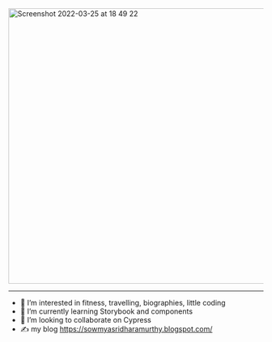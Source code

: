 <img width="545" alt="Screenshot 2022-03-25 at 18 49 22" src="https://user-images.githubusercontent.com/35350156/160174867-dcf8e36b-d99c-4656-b9d6-8a28b8f60c95.png">

------------------------------------------------------------------------------------------------------------------------------------------------------
- 👀 I’m interested in fitness, travelling, biographies, little coding 
- 🌱 I’m currently learning Storybook and components
- 💞️ I’m looking to collaborate on Cypress
- :writing_hand: my blog https://sowmyasridharamurthy.blogspot.com/

<!---
sowmyasridharamurthy/sowmyasridharamurthy is a ✨ special ✨ repository because its `README.md` (this file) appears on your GitHub profile.
You can click the Preview link to take a look at your changes.
--->
